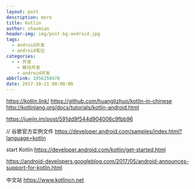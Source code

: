 ```yaml
---
layout: post
description: more
title: Kotlin
author: shaomiao
header-img: img/post-bg-android.jpg
tags:
  - android开发
  - android笔记
categories:
  - - 开发
    - 移动开发
    - android开发
abbrlink: 1956258478
date: 2017-10-21 00:00:00
---
```

https://kotlin.link/
https://github.com/huanglizhuo/kotlin-in-chinese
http://kotlinlang.org/docs/tutorials/kotlin-android.html

https://juejin.im/post/591dd9f544d904006c9fbb96

// 谷歌官方实例文件
https://developer.android.com/samples/index.html?language=kotlin

start Kotlin
https://developer.android.com/kotlin/get-started.html

https://android-developers.googleblog.com/2017/05/android-announces-support-for-kotlin.html

中文站
https://www.kotlincn.net
